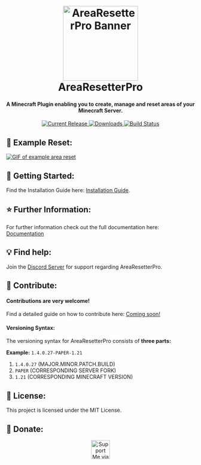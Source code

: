 <h1 align="center">
  <br>
  <a href="https://github.com/lgndluke/AreaResetterPro/"><img src="https://i.imgur.com/vVXzVAR.png" alt="AreaResetterPro Banner" width="200"></a>
  <br>
  AreaResetterPro
  <br>
</h1>

<h4 align="center">A Minecraft Plugin enabling you to create, manage and reset areas of your Minecraft Server.</h4>

<p align="center">
  <a href="https://github.com/lgndluke/AreaResetterPro/releases/latest">
    <img src="https://img.shields.io/github/v/release/lgndluke/AreaResetterPro?include_prereleases&display_name=release&style=flat&label=Release%3A"
         alt="Current Release">
  </a>
  <a href="https://www.spigotmc.org/resources/update-open-source-arearesetterpro-reset-areas-with-ease.109372/">
    <img src="https://img.shields.io/spiget/downloads/109372?label=Downloads%3A"
         alt="Downloads">
  </a>
  <a href="https://github.com/lgndluke/AreaResetterPro/actions">
    <img src="https://img.shields.io/github/actions/workflow/status/lgndluke/AreaResetterPro/build-latest.yml?branch=master&style=flat&label=Build%20status%3A"
         alt="Build Status">
  </a>
</p>

## 🔁 Example Reset:

[![GIF of example area reset]()](https://github.com/user-attachments/assets/ed28c1f5-38c3-453a-9957-96fe0ba9cca8)

## 🚀 Getting Started:

Find the Installation Guide here: [Installation Guide](https://www.lgndluke.dev/01-getting-started/03-installation/).

## ⭐ Further Information:

For further information check out the full documentation here: [Documentation](https://www.lgndluke.dev/)

## 💡 Find help:

Join the [Discord Server](https://discord.gg/PvBEzN2QmK) for support regarding AreaResetterPro.

## 🔧 Contribute:

#### Contributions are very welcome!

Find a detailed guide on how to contribute here: [Coming soon!]()

#### Versioning Syntax:

The versioning syntax for AreaResetterPro consists of **three parts:**

**Example:** ```1.4.0.27-PAPER-1.21```

1. ```1.4.0.27``` (MAJOR.MINOR.PATCH.BUILD)
2. ```PAPER```    (CORRESPONDING SERVER FORK)
3. ```1.21```     (CORRESPONDING MINECRAFT VERSION)

##  🧾 License:

This project is licensed under the MIT License.

## 💙 Donate:

<div align=center> 
    <a href='https://www.paypal.com/paypalme/lgndluke' target='_blank'><img height='50' src='https://upload.wikimedia.org/wikipedia/commons/thumb/b/b5/PayPal.svg/2560px-PayPal.svg.png' alt='Support Me via PayPal'/></a>
</div>
